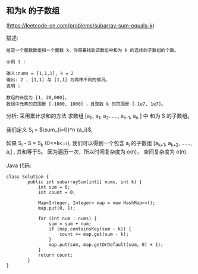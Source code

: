 ## 和为k 的子数组
(https://leetcode-cn.com/problems/subarray-sum-equals-k)

描述:
```
给定一个整数数组和一个整数 k，你需要找到该数组中和为 k 的连续的子数组的个数。

示例 1 :

输入:nums = [1,1,1], k = 2
输出: 2 , [1,1] 与 [1,1] 为两种不同的情况。
说明 :

数组的长度为 [1, 20,000]。
数组中元素的范围是 [-1000, 1000] ，且整数 k 的范围是 [-1e7, 1e7]。
```
分析:
采用累计求和的方法 求数组 [a<sub>0</sub>, a<sub>1</sub>, a<sub>2</sub>……, a<sub>n-1</sub>, a<sub>n</sub> ] 中 和为 S 的子数组。

我们定义 S<sub>i</sub> = $\sum_{i=0}^n {a_i}$, 

如果 S<sub>i</sub> - S = S<sub>k</sub> (0<=k<=i),
我们可以得到一个包含 a<sub>i</sub> 的子数组 [a<sub>k+1</sub>, a<sub>k+2</sub>, ……, a<sub>i</sub>] , 其和等于S。
因为遍历一次，所以时间复杂度为 o(n)， 空间复杂度为 o(n).

Java 代码:
```
class Solution {
        public int subarraySum(int[] nums, int k) {
            int sum = 0; 
            int count = 0;

            Map<Integer, Integer> map = new HashMap<>();
            map.put(0, 1);

            for (int num : nums) {
                sum = sum + num;
                if (map.containsKey(sum - k)) {
                    count += map.get(sum - k);
                }
                map.put(sum, map.getOrDefault(sum, 0) + 1);
            }
            return count;
        }
}
```
